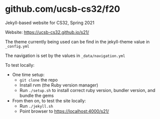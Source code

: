 # github.com/ucsb-cs32/f20

Jekyll-based website for CS32, Spring 2021

Website: <https://ucsb-cs32.github.io/s21/>

The theme currently being used can be find in the jekyll-theme value
in `_config.yml`

The navigation is set by the values in `_data/navigation.yml`

To test locally:
* One time setup:
    * `git clone` the repo
    * Install rvm (the Ruby version manager)
    * Run `./setup.sh` to install correct ruby version, bundler version, and bundle the gems
* From then on, to test the site locally:
    * Run `./jekyll.sh`
    * Point browser to <https://localhost:4000/s21/>

